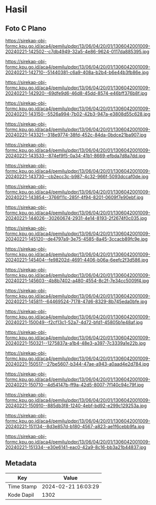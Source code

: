 # Hasil

## Foto C Plano

https://sirekap-obj-formc.kpu.go.id/aca4/pemilu/pdpr/13/06/04/20/01/1306042001009-20240221-142502--c7db4949-32a5-4e86-9624-0117da885395.jpg

https://sirekap-obj-formc.kpu.go.id/aca4/pemilu/pdpr/13/06/04/20/01/1306042001009-20240221-142710--51440381-c6a9-408a-b2b4-b6e44b3fb86e.jpg

https://sirekap-obj-formc.kpu.go.id/aca4/pemilu/pdpr/13/06/04/20/01/1306042001009-20240221-142920--69dfe9d6-46d8-45dd-8574-e46bff376b8f.jpg

https://sirekap-obj-formc.kpu.go.id/aca4/pemilu/pdpr/13/06/04/20/01/1306042001009-20240221-143150--5526a994-7b02-42b3-947a-e3808d55c628.jpg

https://sirekap-obj-formc.kpu.go.id/aca4/pemilu/pdpr/13/06/04/20/01/1306042001009-20240221-143321--318e9774-38fd-452c-84da-0bdce21ba907.jpg

https://sirekap-obj-formc.kpu.go.id/aca4/pemilu/pdpr/13/06/04/20/01/1306042001009-20240221-143533--874ef9f5-0a34-41b1-8669-efbda7d8a7dd.jpg

https://sirekap-obj-formc.kpu.go.id/aca4/pemilu/pdpr/13/06/04/20/01/1306042001009-20240221-143730--cb2ecc3c-b987-4c32-966f-5093dccaf0de.jpg

https://sirekap-obj-formc.kpu.go.id/aca4/pemilu/pdpr/13/06/04/20/01/1306042001009-20240221-143854--3766f11c-285f-4f94-8201-0609f7e90ebf.jpg

https://sirekap-obj-formc.kpu.go.id/aca4/pemilu/pdpr/13/06/04/20/01/1306042001009-20240221-144026--30260674-2931-4e14-8193-2f2674f0c035.jpg

https://sirekap-obj-formc.kpu.go.id/aca4/pemilu/pdpr/13/06/04/20/01/1306042001009-20240221-145120--de4797a9-3e75-4585-8a45-3ccacb89fc9e.jpg

https://sirekap-obj-formc.kpu.go.id/aca4/pemilu/pdpr/13/06/04/20/01/1306042001009-20240221-145404--fe98202d-4691-4406-b06a-6eefc2f3d586.jpg

https://sirekap-obj-formc.kpu.go.id/aca4/pemilu/pdpr/13/06/04/20/01/1306042001009-20240221-145603--4b8b7402-a480-4554-8c2f-7e34cc5009f4.jpg

https://sirekap-obj-formc.kpu.go.id/aca4/pemilu/pdpr/13/06/04/20/01/1306042001009-20240221-145811--64469524-7178-47d6-8329-8b745eda0bfe.jpg

https://sirekap-obj-formc.kpu.go.id/aca4/pemilu/pdpr/13/06/04/20/01/1306042001009-20240221-150049--f2cf13c1-52a7-4d72-bfd1-45805b1e48af.jpg

https://sirekap-obj-formc.kpu.go.id/aca4/pemilu/pdpr/13/06/04/20/01/1306042001009-20240221-150321--1275837a-a1b4-48e3-a397-7c3339a1e22b.jpg

https://sirekap-obj-formc.kpu.go.id/aca4/pemilu/pdpr/13/06/04/20/01/1306042001009-20240221-150517--27be5607-b344-47ae-a943-a0aad4e2d784.jpg

https://sirekap-obj-formc.kpu.go.id/aca4/pemilu/pdpr/13/06/04/20/01/1306042001009-20240221-150710--4d54147b-ff9a-42d5-8007-7f140c94c79f.jpg

https://sirekap-obj-formc.kpu.go.id/aca4/pemilu/pdpr/13/06/04/20/01/1306042001009-20240221-150910--885db3f8-1240-4ebf-bd92-e299c129253a.jpg

https://sirekap-obj-formc.kpu.go.id/aca4/pemilu/pdpr/13/06/04/20/01/1306042001009-20240221-151134--8d3e857d-b180-4567-a823-ae1f6cebb9fa.jpg

https://sirekap-obj-formc.kpu.go.id/aca4/pemilu/pdpr/13/06/04/20/01/1306042001009-20240221-151334--e30e6141-eac0-42a9-8c16-bb3a21b44837.jpg


## Metadata

| Key        | Value               |
| ---------- | ------------------- |
| Time Stamp | 2024-02-21 16:03:29 |
| Kode Dapil | 1302                |



